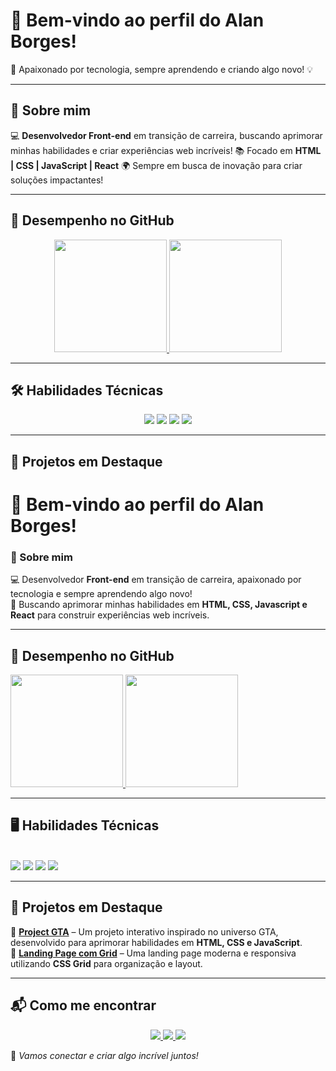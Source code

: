 # 👋 Bem-vindo ao perfil do Alan Borges!

🚀 Apaixonado por tecnologia, sempre aprendendo e criando algo novo! 💡

---

## 🎯 Sobre mim

💻 **Desenvolvedor Front-end** em transição de carreira, buscando aprimorar minhas habilidades e criar experiências web incríveis!
📚 Focado em **HTML | CSS | JavaScript | React**
🌍 Sempre em busca de inovação para criar soluções impactantes!

---

## 📌 Desempenho no GitHub

<div align="center">
  <a href="https://github.com/alanborgesdev">
    <img height="180em" src="https://github-readme-stats.vercel.app/api?username=alanborgesdev&show_icons=true&theme=radical&include_all_commits=true&count_private=true"/>
    <img height="180em" src="https://github-readme-stats.vercel.app/api/top-langs/?username=alanborgesdev&layout=compact&langs_count=6&theme=radical"/>
  </a>
</div>

---

## 🛠️ Habilidades Técnicas

<div align="center">
  <img src="https://img.shields.io/badge/HTML-E34F26?style=for-the-badge&logo=html5&logoColor=white" />
  <img src="https://img.shields.io/badge/CSS-1572B6?style=for-the-badge&logo=css3&logoColor=white" />
  <img src="https://img.shields.io/badge/JavaScript-F7DF1E?style=for-the-badge&logo=javascript&logoColor=black" />
  <img src="https://img.shields.io/badge/React-61DAFB?style=for-the-badge&logo=react&logoColor=black" />
</div>

---

## 🚀 Projetos em Destaque

# 👋 Bem-vindo ao perfil do Alan Borges!  

### 🚀 Sobre mim  
💻 Desenvolvedor **Front-end** em transição de carreira, apaixonado por tecnologia e sempre aprendendo algo novo!  
🎯 Buscando aprimorar minhas habilidades em **HTML, CSS, Javascript e React** para construir experiências web incríveis.  

---

## 📌 Desempenho no GitHub  

<div>
  <a href="https://github.com/alanborgesdev">
    <img height="180em" src="https://github-readme-stats.vercel.app/api?username=alanborgesdev&show_icons=true&theme=tokyonight&include_all_commits=true&count_private=true"/>
    <img height="180em" src="https://github-readme-stats.vercel.app/api/top-langs/?username=alanborgesdev&layout=compact&langs_count=6&theme=tokyonight"/>
  </a>
</div>

---

## 🖥️ Habilidades Técnicas  

<div style="display: inline_block"><br>
   <img src="https://img.shields.io/badge/HTML-E34F26?style=for-the-badge&logo=html5&logoColor=white" />
  <img src="https://img.shields.io/badge/CSS-1572B6?style=for-the-badge&logo=css3&logoColor=white" />
  <img src="https://img.shields.io/badge/JavaScript-F7DF1E?style=for-the-badge&logo=javascript&logoColor=black" />
  <img src="https://img.shields.io/badge/React-61DAFB?style=for-the-badge&logo=react&logoColor=black" />
</div>
</div>

---

## 📂 Projetos em Destaque  

🔹 **[Project GTA](https://alanborgesdev.github.io/project-gta/)** – Um projeto interativo inspirado no universo GTA, desenvolvido para aprimorar habilidades em **HTML, CSS e JavaScript**.  
🔹 **[Landing Page com Grid](https://alanborgesdev.github.io/projeto-landinpage-page-com-grid/)** – Uma landing page moderna e responsiva utilizando **CSS Grid** para organização e layout.  


---

## 📬 Como me encontrar

<div align="center">
  <a href="mailto:alanborges05@gmail.com">
    <img src="https://img.shields.io/badge/Gmail-D14836?style=for-the-badge&logo=gmail&logoColor=white" />
  </a>
  <a href="https://www.linkedin.com/in/alanborges05" target="_blank">
    <img src="https://img.shields.io/badge/LinkedIn-0077B5?style=for-the-badge&logo=linkedin&logoColor=white" />
  </a>
  <a href="https://instagram.com/alanborges.dev" target="_blank">
    <img src="https://img.shields.io/badge/Instagram-E4405F?style=for-the-badge&logo=instagram&logoColor=white" />
  </a>
</div>

🚀 *Vamos conectar e criar algo incrível juntos!*
